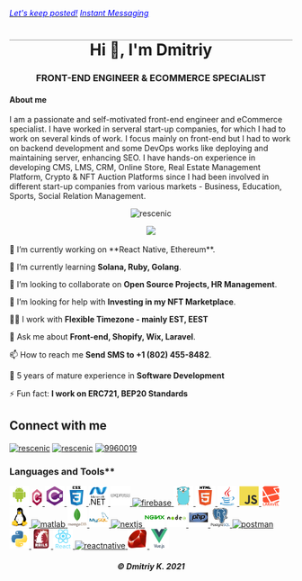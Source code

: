 <a href="mailto:dmitiykokolo@outlook.com"><i style="color:blue">Let's keep posted!</i></a>
<a href="https://join.skype.com/HghXRqlKRvdN"><i style="color:blue">Instant Messaging</i></a>
<h1 align="center" style="border-top:1px solid #999">Hi 👋, I'm Dmitriy</h1>
<h3 align="center">FRONT-END ENGINEER & ECOMMERCE SPECIALIST</h3>
<h4>About me</h4>
<p align="left">I am a passionate and self-motivated front-end engineer and eCommerce specialist. I have worked in serveral start-up companies, for which I had to work on several kinds of work. I focus mainly on front-end but I had to work on backend development and some DevOps works like deploying and maintaining server, enhancing SEO. I have hands-on experience in developing CMS, LMS, CRM, Online Store, Real Estate Management Platform, Crypto & NFT Auction Platforms since I had been involved in different start-up companies from various markets - Business, Education, Sports, Social Relation Management.</p>

<p align="center"> <img src="https://komarev.com/ghpvc/?username=rescenic&label=Profile%20views&color=0e75b6&style=flat" alt="rescenic" /> </p>

<p align="center">
  <img alig src="https://github-profile-trophy.vercel.app/?username=phanatagama&no-bg=true&no-frame=true&theme=onedark&column=7" />
<!--    &rank=SSS,SS,S,AAA,AA,A,B,C -->
</p>
   🔭 I’m currently working on **React Native, Ethereum**.
   
  🌱 I’m currently learning **Solana, Ruby, Golang**.
  
  👯 I’m looking to collaborate on **Open Source Projects, HR Management**.

  🤝 I’m looking for help with **Investing in my NFT Marketplace**.

  👨‍💻 I work with **Flexible Timezone - mainly EST, EEST**

  💬 Ask me about **Front-end, Shopify, Wix, Laravel**.

  📫 How to reach me **Send SMS to +1 (802) 455-8482‬**.

  📄 5 years of mature experience in **Software Development**

  ⚡ Fun fact: **I work on ERC721, BEP20 Standards**

## Connect with me ##

<p align="left">
<a href="https://codepen.io/wg-d" target="blank"><img align="center" src="https://raw.githubusercontent.com/rahuldkjain/github-profile-readme-generator/master/src/images/icons/Social/codepen.svg" alt="rescenic" height="48" width="48" /></a>
<a href="https://dev.to/wgd" target="blank"><img align="center" src="https://cdn.jsdelivr.net/npm/simple-icons@3.0.1/icons/dev-dot-to.svg" alt="rescenic" height="70" width="40" /></a>
<a href="https://stackoverflow.com/users/17038331/dmitriy" target="blank"><img align="center" src="https://raw.githubusercontent.com/rahuldkjain/github-profile-readme-generator/master/src/images/icons/Social/stack-overflow.svg" alt="9960019" height="48" width="48" /></a>
</p>

### Languages and Tools**

<p align="left" class="iconbar"> <a href="https://developer.android.com" target="_blank"> <img src="https://raw.githubusercontent.com/devicons/devicon/master/icons/android/android-original-wordmark.svg" alt="android" height="35" width="35"/> </a><a href="https://www.w3schools.com/cpp/" target="_blank"><img src="https://raw.githubusercontent.com/devicons/devicon/master/icons/cplusplus/cplusplus-original.svg" alt="cplusplus" height="30" width="20"/> </a> <a href="https://www.w3schools.com/cs/" target="_blank"> <img src="https://raw.githubusercontent.com/devicons/devicon/master/icons/csharp/csharp-original.svg" alt="csharp" height="35" width="35"/> </a> <a href="https://www.w3schools.com/css/" target="_blank"> <img src="https://raw.githubusercontent.com/devicons/devicon/master/icons/css3/css3-original-wordmark.svg" alt="css3" height="35" width="35"/> </a><a href="https://dotnet.microsoft.com/" target="_blank"> <img src="https://raw.githubusercontent.com/devicons/devicon/master/icons/dot-net/dot-net-original-wordmark.svg" alt="dotnet" height="35" width="35"/> </a> <a href="https://expressjs.com" target="_blank"> <img src="https://raw.githubusercontent.com/devicons/devicon/master/icons/express/express-original-wordmark.svg" alt="express" height="35" width="35"/> </a><a href="https://firebase.google.com/" target="_blank"> <img src="https://www.vectorlogo.zone/logos/firebase/firebase-icon.svg" alt="firebase" height="35" width="35"/> </a> <a href="https://golang.org" target="_blank"> <img src="https://raw.githubusercontent.com/devicons/devicon/master/icons/go/go-original.svg" alt="go" height="35" width="35"/> </a> <a href="https://www.w3.org/html/" target="_blank"> <img src="https://raw.githubusercontent.com/devicons/devicon/master/icons/html5/html5-original-wordmark.svg" alt="html5" height="35" width="35"/><a href="https://www.java.com" target="_blank"> <img src="https://raw.githubusercontent.com/devicons/devicon/master/icons/java/java-original.svg" alt="java" height="35" width="35"/> </a> <a href="https://developer.mozilla.org/en-US/docs/Web/JavaScript" target="_blank"> <img src="https://raw.githubusercontent.com/devicons/devicon/master/icons/javascript/javascript-original.svg" alt="javascript" height="35" width="35"/> </a> <a href="https://laravel.com/" target="_blank"> <img src="https://raw.githubusercontent.com/devicons/devicon/master/icons/laravel/laravel-plain-wordmark.svg" alt="laravel" height="35" width="35"/> </a> <a href="https://www.linux.org/" target="_blank"> <img src="https://raw.githubusercontent.com/devicons/devicon/master/icons/linux/linux-original.svg" alt="linux" height="35" width="35"/> </a><a href="https://www.mathworks.com/" target="_blank"> <img src="https://upload.wikimedia.org/wikipedia/commons/2/21/Matlab_Logo.png" alt="matlab" height="35" width="35"/> </a> <a href="https://www.mongodb.com/" target="_blank"> <img src="https://raw.githubusercontent.com/devicons/devicon/master/icons/mongodb/mongodb-original-wordmark.svg" alt="mongodb" height="35" width="35"/> </a> <a href="https://www.mysql.com/" target="_blank"> <img src="https://raw.githubusercontent.com/devicons/devicon/master/icons/mysql/mysql-original-wordmark.svg" alt="mysql" height="35" width="35"/> </a> <a href="https://nextjs.org/" target="_blank"> <img src="https://cdn.worldvectorlogo.com/logos/nextjs-3.svg" alt="nextjs" height="35" width="35"/> </a> <a href="https://www.nginx.com" target="_blank"> <img src="https://raw.githubusercontent.com/devicons/devicon/master/icons/nginx/nginx-original.svg" alt="nginx" height="35" width="35"/> </a> <a href="https://nodejs.org" target="_blank"> <img src="https://raw.githubusercontent.com/devicons/devicon/master/icons/nodejs/nodejs-original-wordmark.svg" alt="nodejs" height="35" width="35"/> </a><a href="https://www.php.net" target="_blank"> <img src="https://raw.githubusercontent.com/devicons/devicon/master/icons/php/php-original.svg" alt="php" height="35" width="35"/> </a> <a href="https://www.postgresql.org" target="_blank"> <img src="https://raw.githubusercontent.com/devicons/devicon/master/icons/postgresql/postgresql-original-wordmark.svg" alt="postgresql" height="35" width="35"/> </a> <a href="https://postman.com" target="_blank"> <img src="https://www.vectorlogo.zone/logos/getpostman/getpostman-icon.svg" alt="postman" height="35" width="35"/> </a> <a href="https://www.python.org" target="_blank"> <img src="https://raw.githubusercontent.com/devicons/devicon/master/icons/python/python-original.svg" alt="python" height="35" width="35"/> </a> <a href="https://rubyonrails.org" target="_blank"> <img src="https://raw.githubusercontent.com/devicons/devicon/master/icons/rails/rails-original-wordmark.svg" alt="rails" height="35" width="35"/> </a> <a href="https://reactjs.org/" target="_blank"> <img src="https://raw.githubusercontent.com/devicons/devicon/master/icons/react/react-original-wordmark.svg" alt="react" height="35" width="35"/> </a> <a href="https://reactnative.dev/" target="_blank"> <img src="https://reactnative.dev/img/header_logo.svg" alt="reactnative" height="35" width="35"/> </a><a href="https://www.ruby-lang.org/en/" target="_blank"> <img src="https://raw.githubusercontent.com/devicons/devicon/master/icons/ruby/ruby-original.svg" alt="ruby" height="35" width="35"/> </a><a href="https://vuejs.org/" target="_blank"> <img src="https://raw.githubusercontent.com/devicons/devicon/master/icons/vuejs/vuejs-original-wordmark.svg" alt="vuejs" height="35" width="35"/> </a> </p>


<h5 align="center">&copy; Dmitriy K. 2021</h5>

